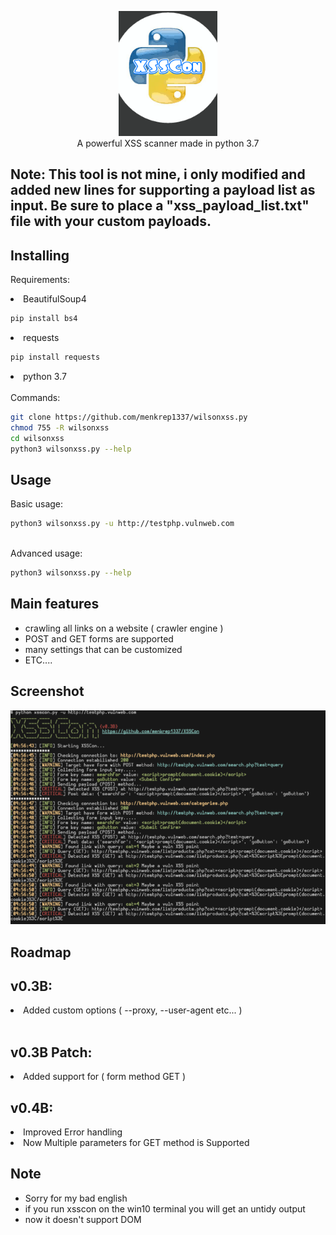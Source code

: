 <p align="center">
 <img src="images/logo.png" height="200"><br/>
A powerful XSS scanner made in python 3.7
 
<h2>Note: This tool is not mine, i only modified and added new lines for supporting a payload list as input. Be sure to place a "xss_payload_list.txt" file with your custom payloads.</h2>
</p>



## Installing

Requirements: <br/>

<li> BeautifulSoup4 </li>

```bash
pip install bs4
```
<li> requests </li>

```bash
pip install requests
```
<li> python 3.7 </li>
<br/>
Commands:

```bash
git clone https://github.com/menkrep1337/wilsonxss.py
chmod 755 -R wilsonxss
cd wilsonxss
python3 wilsonxss.py --help 
```
## Usage
Basic usage:

```bash
python3 wilsonxss.py -u http://testphp.vulnweb.com
```
<br/>
Advanced usage:

```bash
python3 wilsonxss.py --help
```

## Main features

* crawling all links on a website ( crawler engine )
* POST and GET forms are supported
* many settings that can be customized
* ETC....


## Screenshot

<img src="images/screenshot.png">

## Roadmap

v0.3B:
------
<li> Added custom options ( --proxy, --user-agent etc... )</li>
<br/>

v0.3B Patch:
------
<li>Added support for ( form method GET ) </li>

v0.4B:
------
<li>Improved Error handling</li>
<li>Now Multiple parameters for GET method is Supported</li>

## Note
* Sorry for my bad english 
* if you run xsscon on the win10 terminal you will get an untidy output
* now it doesn't support DOM
